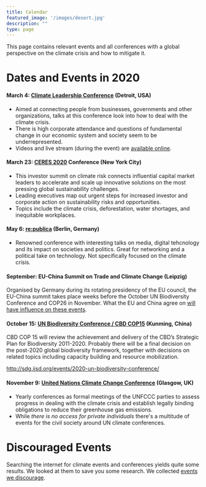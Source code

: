 ```yaml
---
title: Calendar
featured_image: '/images/desert.jpg'
description: ""
type: page
---
```


This page contains relevant events and all conferences with a global perspective on the climate crisis and how to mitigate it.

# Dates and Events in 2020

#### March 4: [Climate Leadership Conference](https://climateleadershipconference.org/) (Detroit, USA)
* Aimed at connecting people from businesses, governments and other organizations, talks at this conference look into how to deal with the climate crisis.
* There is high corporate attendance and questions of fundamental change in our economic system and society seem to be underrepresented.
* Videos and live stream (during the event) are [available online](https://www.youtube.com/channel/UCN4N2hXHjScMzyTJOkiV18w/videos).

#### March 23: [CERES 2020](https://events.ceres.org/event/37e45177-b6c5-44eb-bb9f-21e35d779d56) Conference (New York City)
* This investor summit on climate risk connects influential capital market leaders to accelerate and scale up innovative solutions on the most pressing global sustainability challenges.
* Leading executives map out urgent steps for increased investor and corporate action on sustainability risks and opportunities.
* Topics include the climate crisis, deforestation, water shortages, and inequitable workplaces.

#### May 6: [re:publica](https://re-publica.com) (Berlin, Germany)
* Renowned conference with interesting talks on media, digital tehcnology and its impact on societies and politics. Great for networking and a political take on technology. Not specifically focused on the climate crisis.

#### September: EU-China Summit on Trade and Climate Change (Leipzig)
Organised by Germany during its rotating presidency of the EU council, the EU-China summit takes place weeks before the October UN Biodiversity Conference and COP26 in November. What the EU and China agree on [will have influence on these events](https://www.climatechangenews.com/2019/11/11/eu-plots-climate-deal-china/).

#### October 15: [UN Biodiversity Conference / CBD COP15](https://www.cbd.int/cop/) (Kunming, China)
CBD COP 15 will review the achievement and delivery of the CBD’s Strategic Plan for Biodiversity 2011-2020. Probably there will be a final decision on the post-2020 global biodiversity framework, together with decisions on related topics including capacity building and resource mobilization.

http://sdg.iisd.org/events/2020-un-biodiversity-conference/

#### November 9: [United Nations Climate Change Conference](https://www.ukcop26.org/) (Glasgow, UK)
* Yearly conferences as formal meetings of the UNFCCC parties to assess progress in dealing with the climate crisis and establish legally binding obligations to reduce their greenhouse gas emissions.
* While *there is no access for private individuals* there's a multitude of events for the civil society around UN climate conferences.

# Discouraged Events
Searching the internet for climate events and conferences yields quite some results. We looked at them to save you some research. We collected [events we discourage](/what-else/calendar-discouraged).
